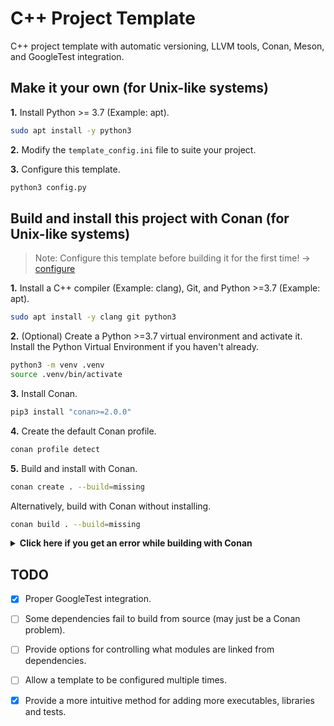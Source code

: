 # **C++ Project Template**

C++ project template with automatic versioning, LLVM tools, Conan, Meson, and GoogleTest integration.

## **Make it your own (for Unix-like systems)**

**1.** Install Python >= 3.7 (Example: apt).

```bash
sudo apt install -y python3
```

**2.** Modify the `template_config.ini` file to suite your project.

**3.** Configure this template.

```bash
python3 config.py
```

## **Build and install this project with Conan (for Unix-like systems)**

> Note: Configure this template before building it for the first time! -> [configure](#make-it-your-own-for-unix-like-systems)

**1.** Install a C++ compiler (Example: clang), Git, and Python >=3.7 (Example: apt).

```bash
sudo apt install -y clang git python3
```

**2.** (Optional) Create a Python >=3.7 virtual environment and activate it. Install the Python Virtual Environment if you haven't already.

```bash
python3 -m venv .venv
source .venv/bin/activate
```

**3.** Install Conan.

```bash
pip3 install "conan>=2.0.0"
```

**4.** Create the default Conan profile.

```bash
conan profile detect
```

**5.** Build and install with Conan.

```bash
conan create . --build=missing
```

Alternatively, build with Conan without installing.

```bash
conan build . --build=missing
```

<details>
<summary> <strong>Click here if you get an error while building with Conan</strong> </summary>

#### Failed to build dependency from source

<details>
<summary> <strong>Click here if this is your error</strong> </summary>

A dependency likely passed invalid compiler flags. Try using a different compiler.

**1.** Clear the Conan cache.

```bash
yes | conan remove "*"
```

**2.** If you ran 'conan build', delete the build directory (do not do this if you ran 'conan create').

```bash
rm -rf build
```

**3.** Set a different compiler for CMake to use.

- For Clang:

```bash
export CC=clang
export CXX=clang++
```

- For GCC:

```bash
export CC=gcc
export CXX=g++
```

</details>

```
CMake Error at /usr/local/share/cmake-3.26/Modules/CmakeTestCXXCompiler.cmake:60 (message):
  The C++ compiler

    "/usr/bin/c++"

  is not able to compile a simple test program.
```

#### Conan related error

See the official [Conan FAQ](https://docs.conan.io/2/knowledge/faq.html) for help with common errors.

</details>

## **TODO**

- [X] Proper GoogleTest integration.
- [ ] Some dependencies fail to build from source (may just be a Conan problem).
- [ ] Provide options for controlling what modules are linked from dependencies.
- [ ] Allow a template to be configured multiple times.
- [X] Provide a more intuitive method for adding more executables, libraries and tests.


